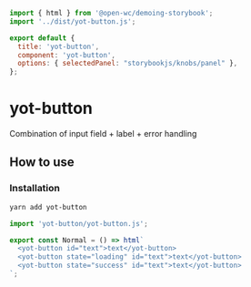 ```js script
import { html } from '@open-wc/demoing-storybook';
import '../dist/yot-button.js';

export default {
  title: 'yot-button',
  component: 'yot-button',
  options: { selectedPanel: "storybookjs/knobs/panel" },
};
```

# yot-button

Combination of input field + label + error handling

## How to use

### Installation

```bash
yarn add yot-button
```

```js
import 'yot-button/yot-button.js';
```

```js preview-story
export const Normal = () => html`
  <yot-button id="text">text</yot-button>
  <yot-button state="loading" id="text">text</yot-button>
  <yot-button state="success" id="text">text</yot-button>
`;
```
